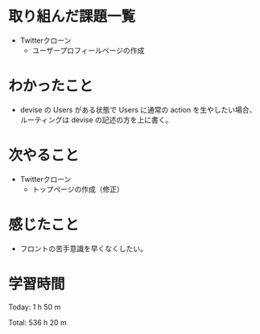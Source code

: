 # 取り組んだ課題一覧
- Twitterクローン
  - ユーザープロフィールページの作成

# わかったこと
- devise の Users がある状態で Users に通常の action を生やしたい場合、ルーティングは devise の記述の方を上に書く。

# 次やること
- Twitterクローン
  - トップページの作成（修正）

# 感じたこと
- フロントの苦手意識を早くなくしたい。

# 学習時間
Today: 1 h 50 m

Total: 536 h 20 m
